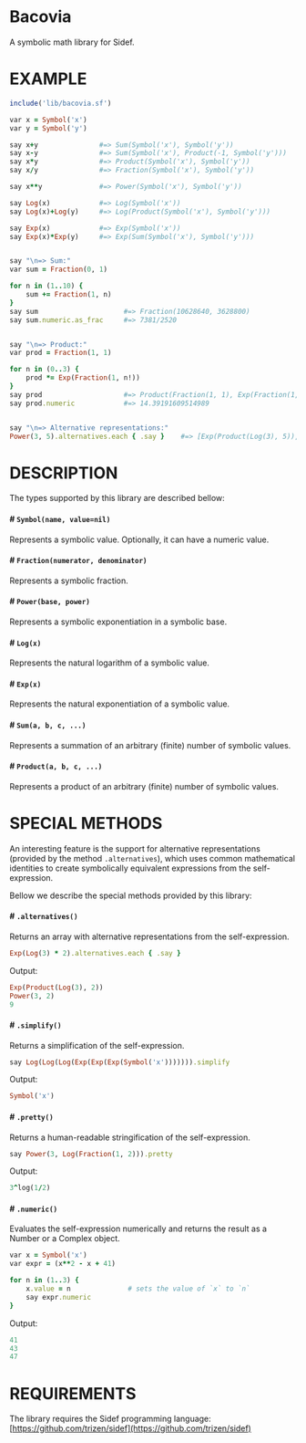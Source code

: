 # Bacovia

A symbolic math library for Sidef.

# EXAMPLE

```ruby
include('lib/bacovia.sf')

var x = Symbol('x')
var y = Symbol('y')

say x+y               #=> Sum(Symbol('x'), Symbol('y'))
say x-y               #=> Sum(Symbol('x'), Product(-1, Symbol('y')))
say x*y               #=> Product(Symbol('x'), Symbol('y'))
say x/y               #=> Fraction(Symbol('x'), Symbol('y'))

say x**y              #=> Power(Symbol('x'), Symbol('y'))

say Log(x)            #=> Log(Symbol('x'))
say Log(x)+Log(y)     #=> Log(Product(Symbol('x'), Symbol('y')))

say Exp(x)            #=> Exp(Symbol('x'))
say Exp(x)*Exp(y)     #=> Exp(Sum(Symbol('x'), Symbol('y')))


say "\n=> Sum:"
var sum = Fraction(0, 1)

for n in (1..10) {
    sum += Fraction(1, n)
}
say sum                     #=> Fraction(10628640, 3628800)
say sum.numeric.as_frac     #=> 7381/2520


say "\n=> Product:"
var prod = Fraction(1, 1)

for n in (0..3) {
    prod *= Exp(Fraction(1, n!))
}
say prod                    #=> Product(Fraction(1, 1), Exp(Fraction(1, 1)), Exp(Fraction(1, 1)), Exp(Fraction(1, 2)), Exp(Fraction(1, 6)))
say prod.numeric            #=> 14.39191609514989


say "\n=> Alternative representations:"
Power(3, 5).alternatives.each { .say }    #=> [Exp(Product(Log(3), 5)), Power(3, 5), 243]
```

# DESCRIPTION

The types supported by this library are described bellow:

#### # `Symbol(name, value=nil)`

Represents a symbolic value. Optionally, it can have a numeric value.

#### # `Fraction(numerator, denominator)`

Represents a symbolic fraction.

#### # `Power(base, power)`

Represents a symbolic exponentiation in a symbolic base.

#### # `Log(x)`

Represents the natural logarithm of a symbolic value.

#### # `Exp(x)`

Represents the natural exponentiation of a symbolic value.

#### # `Sum(a, b, c, ...)`

Represents a summation of an arbitrary (finite) number of symbolic values.

#### # `Product(a, b, c, ...)`

Represents a product of an arbitrary (finite) number of symbolic values.

# SPECIAL METHODS

An interesting feature is the support for alternative representations (provided by the method `.alternatives`),
which uses common mathematical identities to create symbolically equivalent expressions from the self-expression.

Bellow we describe the special methods provided by this library:

#### # `.alternatives()`

Returns an array with alternative representations from the self-expression.

```ruby
Exp(Log(3) * 2).alternatives.each { .say }
```

Output:

```ruby
Exp(Product(Log(3), 2))
Power(3, 2)
9
```

#### # `.simplify()`

Returns a simplification of the self-expression.

```ruby
say Log(Log(Log(Exp(Exp(Exp(Symbol('x'))))))).simplify
```

Output:

```ruby
Symbol('x')
```

#### # `.pretty()`

Returns a human-readable stringification of the self-expression.

```ruby
say Power(3, Log(Fraction(1, 2))).pretty
```

Output:
```ruby
3^log(1/2)
```

#### # `.numeric()`

Evaluates the self-expression numerically and returns the result as a Number or a Complex object.

```ruby
var x = Symbol('x')
var expr = (x**2 - x + 41)

for n in (1..3) {
    x.value = n              # sets the value of `x` to `n`
    say expr.numeric
}
```

Output:
```ruby
41
43
47
```

# REQUIREMENTS

The library requires the Sidef programming language: [https://github.com/trizen/sidef](https://github.com/trizen/sidef)
